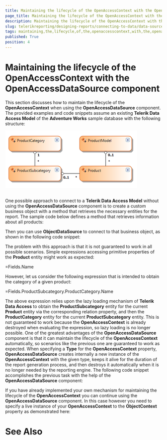 ```yaml
---
title: Maintaining the lifecycle of the OpenAccessContext with the OpenAccessDataSource component
page_title: Maintaining the lifecycle of the OpenAccessContext with the OpenAccessDataSource component | for Telerik Reporting Documentation
description: Maintaining the lifecycle of the OpenAccessContext with the OpenAccessDataSource component
slug: telerikreporting/designing-reports/connecting-to-data/data-source-components/openaccessdatasource-component/maintaining-the-lifecycle-of-the-openaccesscontext-with-the-openaccessdatasource-component
tags: maintaining,the,lifecycle,of,the,openaccesscontext,with,the,openaccessdatasource,component
published: True
position: 4
---
```


# Maintaining the lifecycle of the OpenAccessContext with the OpenAccessDataSource component



This section discusses how to maintain the lifecycle of the __OpenAccessContext__ when using the 
    	__OpenAccessDataSource__ component. The provided examples and code snippets assume an existing __Telerik Data Access Model__ 
    	of the __Adventure Works__ sample database with the following structure:

  
  ![](images/DataSources/OpenAccessDataSourceAdventureWorksEntityModel.png)

## 

One possible approach to connect to a __Telerik Data Access Model__ without using the __OpenAccessDataSource__ component 
      	is to create a custom business object with a method that retrieves the necessary entities for the report. 
      	The sample code below defines a method that retrieves information about all products:
      	

	



	



Then you can use __ObjectDataSource__ to connect to that business object, as shown in the following code snippet:
      	

	



	



The problem with this approach is that it is not guaranteed to work in all possible scenarios. Simple expressions 
      	accessing primitive properties of the __Product__ entity might work as expected:
      	

=Fields.Name

However, let us consider the following expression that is intended to obtain the category of a given product:

=Fields.ProductSubcategory.ProductCategory.Name

The above expression relies upon the lazy loading mechanism of __Telerik Data Access__ to 
      	obtain the __ProductSubcategory__ entity for the current __Product__ entity via the corresponding relation property, 
      	and then the __ProductCategory__ entity for the current __ProductSubcategory__ entity. This is not guaranteed to work 
      	because the __OpenAccessContext__ is already destroyed when evaluating the expression, so lazy loading is no longer 
      	possible. One of the greatest advantages of the __OpenAccessDataSource__ component is that it can maintain the 
      	lifecycle of the __OpenAccessContext__ automatically, so scenarios like the previous one are guaranteed to work as 
      	expected. When specifying a __Type__ for the __OpenAccessContext__ property, __OpenAccessDataSource__ creates internally a new 
      	instance of the __OpenAccessContext__ with the given type, keeps it alive for the duration of the report generation 
      	process, and then destroys it automatically when it is no longer needed by the reporting engine. The following 
      	code snippet accomplishes the previous task with the help of the __OpenAccessDataSource__ component:
      	

	



	



If you have already implemented your own mechanism for maintaining the lifecycle of the __OpenAccessContext__ 
      	you can continue using the __OpenAccessDataSource__ component. In this case however you need to specify a live instance 
      	of your __OpenAccessContext__ to the __ObjectContext__ property as demonstrated here:
    	

	



	



# See Also

